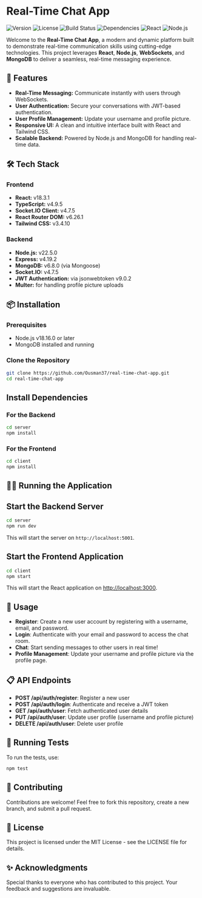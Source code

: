 # Real-Time Chat App

![Version](https://img.shields.io/badge/version-1.0.0-brightgreen.svg)
![License](https://img.shields.io/badge/license-MIT-blue.svg)
![Build Status](https://img.shields.io/badge/build-passing-brightgreen.svg)
![Dependencies](https://img.shields.io/david/Ousman37/real-time-chat-app.svg)
![React](https://img.shields.io/badge/react-18.3.1-61DAFB.svg)
![Node.js](https://img.shields.io/badge/node.js-22.5.0-43853D.svg)

Welcome to the **Real-Time Chat App**, a modern and dynamic platform built to demonstrate real-time communication skills using cutting-edge technologies. This project leverages **React**, **Node.js**, **WebSockets**, and **MongoDB** to deliver a seamless, real-time messaging experience.

## 🚀 Features

- **Real-Time Messaging:** Communicate instantly with users through WebSockets.
- **User Authentication:** Secure your conversations with JWT-based authentication.
- **User Profile Management:** Update your username and profile picture.
- **Responsive UI:** A clean and intuitive interface built with React and Tailwind CSS.
- **Scalable Backend:** Powered by Node.js and MongoDB for handling real-time data.

## 🛠️ Tech Stack

### Frontend

- **React:** v18.3.1
- **TypeScript:** v4.9.5
- **Socket.IO Client:** v4.7.5
- **React Router DOM:** v6.26.1
- **Tailwind CSS:** v3.4.10

### Backend

- **Node.js:** v22.5.0
- **Express:** v4.19.2
- **MongoDB:** v6.8.0 (via Mongoose)
- **Socket.IO:** v4.7.5
- **JWT Authentication:** via jsonwebtoken v9.0.2
- **Multer:** for handling profile picture uploads

## 📦 Installation

### Prerequisites

- Node.js v18.16.0 or later
- MongoDB installed and running

### Clone the Repository

```bash
git clone https://github.com/Ousman37/real-time-chat-app.git
cd real-time-chat-app
```

## Install Dependencies

### For the Backend

```bash
cd server
npm install
```

### For the Frontend

```bash
cd client
npm install
```

## 🏃‍♂️ Running the Application

## Start the Backend Server

```bash
cd server
npm run dev
```

This will start the server on `http://localhost:5001`.

## Start the Frontend Application

```bash
cd client
npm start
```

This will start the React application on [http://localhost:3000](http://localhost:3000).

## 🚀 Usage

- **Register**: Create a new user account by registering with a username, email, and password.
- **Login**: Authenticate with your email and password to access the chat room.
- **Chat**: Start sending messages to other users in real time!
- **Profile Management**: Update your username and profile picture via the profile page.

## 📋 API Endpoints

- **POST /api/auth/register**: Register a new user
- **POST /api/auth/login**: Authenticate and receive a JWT token
- **GET /api/auth/user**: Fetch authenticated user details
- **PUT /api/auth/user**: Update user profile (username and profile picture)
- **DELETE /api/auth/user**: Delete user profile

## 🧪 Running Tests

To run the tests, use:

```bash
npm test
```

## 👥 Contributing

Contributions are welcome! Feel free to fork this repository, create a new branch, and submit a pull request.

## 📝 License

This project is licensed under the MIT License - see the LICENSE file for details.

## ✨ Acknowledgments

Special thanks to everyone who has contributed to this project. Your feedback and suggestions are invaluable.
